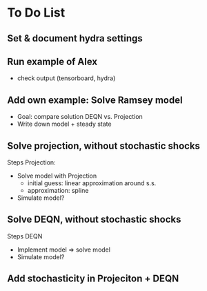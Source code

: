 # To Do List

## Set &  document hydra settings

## Run example of Alex
- check output (tensorboard, hydra)

## Add own example: Solve Ramsey model
- Goal: compare solution DEQN vs. Projection
- Write down model + steady state

## Solve projection, without stochastic shocks
Steps Projection:
- Solve model with Projection
    - initial guess: linear approximation around s.s.
    - approximation: spline
- Simulate model?

## Solve DEQN, without stochastic shocks
Steps DEQN
- Implement model => solve model
- Simulate model?

## Add stochasticity in Projeciton + DEQN